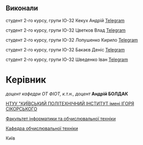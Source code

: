 ## Виконали

студент 2-го курсу, групи ІО-32 Кекух Андрій [Telegram](https://t.me/SPapor33)

студент 2-го курсу, групи ІО-32 Цветков Влад [Telegram](https://t.me/brokefever)

студент 2-го курсу, групи ІО-32 Лопушенко Кирило [Telegram](https://t.me/kezald)

студент 2-го курсу, групи ІО-32 Бакаєв Деніс [Telegram](https://t.me/sultanmedved)

студент 2-го курсу, групи ІО-32 Шведенко Іван [Telegram](https://t.me/hateniggers1488)

# Керівник

*доцент кафедри ОТ ФІОТ, к.т.н., доцент* **Андрій БОЛДАК** 

[НТУУ "КИЇВСЬКИЙ ПОЛІТЕХНІЧНИЙ ІНСТИТУТ імені ІГОРЯ СІКОРСЬКОГО](https://kpi.ua/)

[Факультет інформатики та обчислювальної техніки](https://fiot.kpi.ua/)

[Кафедра обчислювальної техніки](https://comsys.kpi.ua/)

Київ